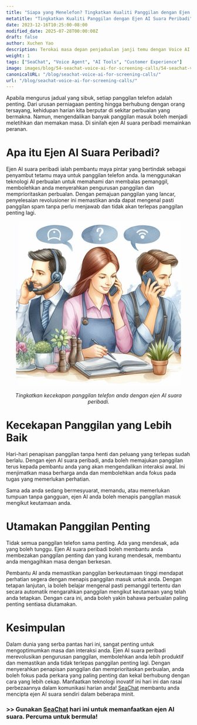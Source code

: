 ```yaml
---
title: "Siapa yang Menelefon? Tingkatkan Kualiti Panggilan dengan Ejen AI Suara Peribadi"
metatitle: "Tingkatkan Kualiti Panggilan dengan Ejen AI Suara Peribadi"
date: 2023-12-16T10:25:00-08:00
modified_date: 2025-07-28T00:00:00Z
draft: false
author: Xuchen Yao
description: Terokai masa depan penjadualan janji temu dengan Voice AI Agent, penyelesaian 24/7 yang menggabungkan AI dan pemprosesan bahasa semula jadi untuk tempahan janji temu yang cekap dan lancar.
weight: 1
tags: ["SeaChat", "Voice Agent", "AI Tools", "Customer Experience"]
image: images/blog/54-seachat-voice-ai-for-screening-calls/54-seachat-voice-ai-for-screening-calls.png
canonicalURL: "/blog/seachat-voice-ai-for-screening-calls/"
url: "/blog/seachat-voice-ai-for-screening-calls/"
---
```


Apabila mengurus jadual yang sibuk, setiap panggilan telefon adalah penting. Dari urusan perniagaan penting hingga berhubung dengan orang tersayang, kehidupan harian kita berputar di sekitar perbualan yang bermakna. Namun, mengendalikan banyak panggilan masuk boleh menjadi meletihkan dan memakan masa. Di sinilah ejen AI suara peribadi memainkan peranan.

# Apa itu Ejen AI Suara Peribadi?

Ejen AI suara peribadi ialah pembantu maya pintar yang bertindak sebagai penyambut tetamu maya untuk panggilan telefon anda. Ia menggunakan teknologi AI perbualan untuk memahami dan membalas pemanggil, membolehkan anda menyerahkan pengurusan panggilan dan memprioritaskan perbualan. Dengan pemajuan panggilan yang lancar, penyelesaian revolusioner ini memastikan anda dapat mengenal pasti panggilan spam tanpa perlu menjawab dan tidak akan terlepas panggilan penting lagi.

<center>
<img height="450px" src="/images/blog/50x-all-seachat-agents/transfer-to-and-from-ai-agent.jpeg" alt="Tingkatkan kecekapan panggilan telefon anda dengan ejen AI suara peribadi."/>

*Tingkatkan kecekapan panggilan telefon anda dengan ejen AI suara peribadi.*
</center>

# Kecekapan Panggilan yang Lebih Baik

Hari-hari penapisan panggilan tanpa henti dan peluang yang terlepas sudah berlalu. Dengan ejen AI suara peribadi, anda boleh memajukan panggilan terus kepada pembantu anda yang akan mengendalikan interaksi awal. Ini menjimatkan masa berharga anda dan membolehkan anda fokus pada tugas yang memerlukan perhatian.

Sama ada anda sedang bermesyuarat, memandu, atau memerlukan tumpuan tanpa gangguan, ejen AI anda boleh menapis panggilan masuk mengikut keutamaan anda.

# Utamakan Panggilan Penting

Tidak semua panggilan telefon sama penting. Ada yang mendesak, ada yang boleh tunggu. Ejen AI suara peribadi boleh membantu anda membezakan panggilan penting dan yang kurang mendesak, membantu anda mengagihkan masa dengan berkesan.

Pembantu AI anda memastikan panggilan berkeutamaan tinggi mendapat perhatian segera dengan menapis panggilan masuk untuk anda. Dengan tetapan lanjutan, ia boleh belajar mengenal pasti pemanggil tertentu dan secara automatik mengarahkan panggilan mengikut keutamaan yang telah anda tetapkan. Dengan cara ini, anda boleh yakin bahawa perbualan paling penting sentiasa diutamakan.

# Kesimpulan

Dalam dunia yang serba pantas hari ini, sangat penting untuk mengoptimumkan masa dan interaksi anda. Ejen AI suara peribadi merevolusikan pengurusan panggilan, membolehkan anda lebih produktif dan memastikan anda tidak terlepas panggilan penting lagi. Dengan menyerahkan penapisan panggilan dan memprioritaskan perbualan, anda boleh fokus pada perkara yang paling penting dan kekal berhubung dengan cara yang lebih cekap. Manfaatkan teknologi inovatif ini hari ini dan rasai perbezaannya dalam komunikasi harian anda! [SeaChat](https://chat.seasalt.ai/?utm_source=blog) membantu anda mencipta ejen AI suara sendiri dalam beberapa minit.

### >> Gunakan [SeaChat](https://chat.seasalt.ai/?utm_source=blog) hari ini untuk memanfaatkan ejen AI suara. Percuma untuk bermula!
